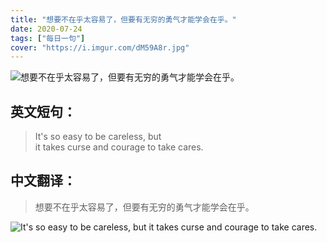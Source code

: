 ```yaml
---
title: "想要不在乎太容易了，但要有无穷的勇气才能学会在乎。"
date: 2020-07-24
tags: ["每日一句"]
cover: "https://i.imgur.com/dM59A8r.jpg"
---
```


![想要不在乎太容易了，但要有无穷的勇气才能学会在乎。](https://i.imgur.com/r7k0ICo.jpg)

## 英文短句：
> It's so easy to be careless, but it takes curse and courage to take cares.  

<!--more-->

## 中文翻译：
> 想要不在乎太容易了，但要有无穷的勇气才能学会在乎。

![It's so easy to be careless, but it takes curse and courage to take cares.  ](https://i.imgur.com/DplkFau.jpg)

